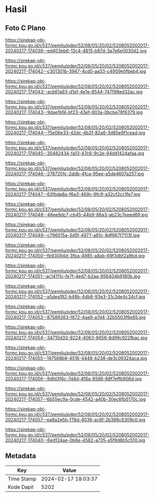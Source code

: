 # Hasil

## Foto C Plano

https://sirekap-obj-formc.kpu.go.id/c537/pemilu/pdpr/52/08/05/20/02/5208052002017-20240217-174039--ed403eb6-13c4-4815-b87d-3a7e6e0030d2.jpg

https://sirekap-obj-formc.kpu.go.id/c537/pemilu/pdpr/52/08/05/20/02/5208052002017-20240217-174042--c301301b-3947-4cd0-aa33-c4909e0fbeb4.jpg

https://sirekap-obj-formc.kpu.go.id/c537/pemilu/pdpr/52/08/05/20/02/5208052002017-20240217-174043--acb61a93-d1ef-4e1e-8544-747f98ed32ac.jpg

https://sirekap-obj-formc.kpu.go.id/c537/pemilu/pdpr/52/08/05/20/02/5208052002017-20240217-174043--9dae1bf4-bf23-43ef-903a-0bcbe78f6379.jpg

https://sirekap-obj-formc.kpu.go.id/c537/pemilu/pdpr/52/08/05/20/02/5208052002017-20240217-174044--75e06e33-42dc-4b2f-82a6-3d85e9f1cead.jpg

https://sirekap-obj-formc.kpu.go.id/c537/pemilu/pdpr/52/08/05/20/02/5208052002017-20240217-174045--35482434-fa13-47c6-9c2e-94dd1424afaa.jpg

https://sirekap-obj-formc.kpu.go.id/c537/pemilu/pdpr/52/08/05/20/02/5208052002017-20240217-174046--278720fc-2ddb-4fca-95ee-a5de4607a257.jpg

https://sirekap-obj-formc.kpu.go.id/c537/pemilu/pdpr/52/08/05/20/02/5208052002017-20240217-174047--63fbda8a-f6a3-469c-9fc9-a32cf2cc1fe7.jpg

https://sirekap-obj-formc.kpu.go.id/c537/pemilu/pdpr/52/08/05/20/02/5208052002017-20240217-174048--48ee9dc7-cb45-44b9-86a3-ab23c7eeed69.jpg

https://sirekap-obj-formc.kpu.go.id/c537/pemilu/pdpr/52/08/05/20/02/5208052002017-20240217-174049--c796015a-3d5f-4977-a61c-8df667f7113f.jpg

https://sirekap-obj-formc.kpu.go.id/c537/pemilu/pdpr/52/08/05/20/02/5208052002017-20240217-174050--fb93094d-3fba-4985-a8ab-69f3dbf2a9bd.jpg

https://sirekap-obj-formc.kpu.go.id/c537/pemilu/pdpr/52/08/05/20/02/5208052002017-20240217-174051--ac14111c-fe7f-4ed7-b2aa-956404b9180b.jpg

https://sirekap-obj-formc.kpu.go.id/c537/pemilu/pdpr/52/08/05/20/02/5208052002017-20240217-174052--a5dea192-b48b-4db8-93e3-31c3de4c34cf.jpg

https://sirekap-obj-formc.kpu.go.id/c537/pemilu/pdpr/52/08/05/20/02/5208052002017-20240217-174053--87589263-f672-4aa9-a7d4-32b5503f6e85.jpg

https://sirekap-obj-formc.kpu.go.id/c537/pemilu/pdpr/52/08/05/20/02/5208052002017-20240217-174054--34710d33-9224-4063-8656-8d99c922fbac.jpg

https://sirekap-obj-formc.kpu.go.id/c537/pemilu/pdpr/52/08/05/20/02/5208052002017-20240217-174055--197568b8-4516-4448-b238-de3c09324aca.jpg

https://sirekap-obj-formc.kpu.go.id/c537/pemilu/pdpr/52/08/05/20/02/5208052002017-20240217-174056--9dfd3f6c-7d4d-4f8a-8586-88f7effb906d.jpg

https://sirekap-obj-formc.kpu.go.id/c537/pemilu/pdpr/52/08/05/20/02/5208052002017-20240217-174057--6b55ec9a-0cde-4542-a40b-30ec6fb5170c.jpg

https://sirekap-obj-formc.kpu.go.id/c537/pemilu/pdpr/52/08/05/20/02/5208052002017-20240217-174057--ea8a2e5b-f78d-4036-ac8f-2b388c6309c0.jpg

https://sirekap-obj-formc.kpu.go.id/c537/pemilu/pdpr/52/08/05/20/02/5208052002017-20240217-174040--6ed124ae-0b6e-4582-a735-a5f9d8b5c510.jpg


## Metadata

| Key        | Value               |
| ---------- | ------------------- |
| Time Stamp | 2024-02-17 18:03:37 |
| Kode Dapil | 5202                |



